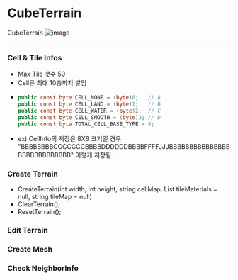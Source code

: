 # CubeTerrain
CubeTerrain
![image](https://github.com/user-attachments/assets/c688f0d7-3595-4a96-826f-d361810fa8be)

-----

### Cell & Tile Infos
- Max Tile 갯수 50
- Cell은 최대 10층까지 쌓임
- ```c#
  public const byte CELL_NONE = (byte)0;   // A
  public const byte CELL_LAND = (byte)1;   // B
  public const byte CELL_WATER = (byte)2;  // C
  public const byte CELL_SMOOTH = (byte)3; // D
  public const byte TOTAL_CELL_BASE_TYPE = 4;
  ```
- ex) CellInfo의 저장은 8X8 크기일 경우 "BBBBBBBBCCCCCCCBBBBDDDDDDBBBBFFFFJJJBBBBBBBBBBBBBBBBBBBBBBBBBBBB" 이렇게 저장됨.

### Create Terrain
- CreateTerrain(int width, int height, string cellMap, List<TileInfo> tileMaterials = null, string tileMap = null)
- ClearTerrain();
- ResetTerrain();


### Edit Terrain


### Create Mesh


### Check NeighborInfo
